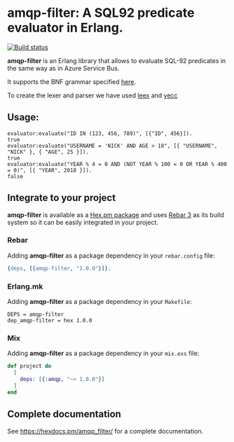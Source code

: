 # amqp-filter: A SQL92 predicate evaluator in Erlang.

[![Build status](https://ci.appveyor.com/api/projects/status/johbwgju5aikqs76?svg=true)](https://ci.appveyor.com/project/pedro.armando/amqp-filter)

**amqp-filter** is an Erlang library that allows to evaluate SQL-92 predicates in the same way as in Azure Service Bus.

It supports the BNF grammar specified [here](https://docs.microsoft.com/en-us/azure/service-bus-messaging/service-bus-messaging-sql-filter).

To create the lexer and parser we have used [leex](http://erlang.org/doc/man/leex.html) and [yecc](http://erlang.org/doc/man/yecc.html)


## Usage:
```
evaluator:evaluate("ID IN (123, 456, 789)", [{"ID", 456}]).
true
evaluator:evaluate("USERNAME = 'NICK' AND AGE > 18", [{ "USERNAME", "NICK" }, { "AGE", 25 }]).
true
evaluator:evaluate("YEAR % 4 = 0 AND (NOT YEAR % 100 = 0 OR YEAR % 400 = 0)", [{ "YEAR", 2018 }]).
false
```

## Integrate to your project

**amqp-filter** is available as a [Hex.pm package](https://hex.pm/packages/amqp-filter) and uses [Rebar 3](http://www.rebar3.org/) as its build system so
it can be easily integrated in your project.

### Rebar

Adding **amqp-filter** as a package dependency in your `rebar.config` file:

```erlang
{deps, [{amqp-filter, "1.0.0"}]}.
```

### Erlang.mk

Adding **amqp-filter** as a package dependency in your `Makefile`:

```make
DEPS = amqp-filter
dep_amqp-filter = hex 1.0.0
```

### Mix

Adding **amqp-filter** as a package dependency in your `mix.exs` file:

```elixir
def project do
  [
    deps: [{:amqp, "~> 1.0.0"}]
  ]
end
```

## Complete documentation

See https://hexdocs.pm/amqp_filter/ for a complete documentation.
